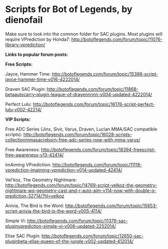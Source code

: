 # Scripts for Bot of Legends, by dienofail

Make sure to look into the common folder for SAC plugins. Most plugins will require VPrediction by Honda7: http://botoflegends.com/forum/topic/11076-library-vprediction/

__Links to popular forum posts:__

__Free Scripts:__

Jayce, Hammer Time: http://botoflegends.com/forum/topic/15398-script-jayce-hammer-time-v016-4222014/

Draven SAC Plugin: http://botoflegends.com/forum/topic/11868-betaautocarry-plugin-league-of-dravennnnn-v004-updated-4222014/

Perfect Lulu: http://botoflegends.com/forum/topic/16176-script-perfect-lulu-v002-42214/


__VIP Scripts:__

Free ADC Series (Jinx, Sivir, Varus, Draven, Lucian MMA/SAC compatible scripts): http://botoflegends.com/forum/topic/16028-scripts-collectionmmasacreborn-free-adc-series-now-with-mma-varus/

Free Awareness: http://botoflegends.com/forum/topic/18394-freescript-free-awareness-v13-42414/

ImAiming VPrediction: http://botoflegends.com/forum/topic/11118-vprediction-imaiming-vprediction-v014-updated-42414/

Vel'koz, The Geometry Nightmare: http://botoflegends.com/forum/topic/14769-script-velkoz-the-geometry-nightmare-wq-geometry-cast-and-r-auto-aim-v114-now-with-double-q-prediction-32714/?hl=velkoz

Anivia, The Bird is the Word: http://botoflegends.com/forum/topic/15653-script-anivia-the-bird-is-the-word-v005-4114/

Simple Vi: http://botoflegends.com/forum/topic/11379-sac-pluginvprediction-simple-vi-v008-updated-2252014/

Elise SAC Plugin: http://botoflegends.com/forum/topic/12650-sac-pluginbeta-elise-queen-of-the-jungle-v002-updated-412014/